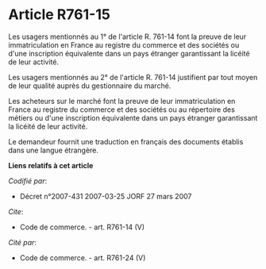 # Article R761-15

Les usagers mentionnés au 1° de l'article R. 761-14 font la preuve de leur immatriculation en France au registre du commerce
et des sociétés ou d'une inscription équivalente dans un pays étranger garantissant la licéité de leur activité.

Les usagers mentionnés au 2° de l'article R. 761-14 justifient par tout moyen de leur qualité auprès du gestionnaire du
marché.

Les acheteurs sur le marché font la preuve de leur immatriculation en France au registre du commerce et des sociétés ou au
répertoire des métiers ou d'une inscription équivalente dans un pays étranger garantissant la licéité de leur activité.

Le demandeur fournit une traduction en français des documents établis dans une langue étrangère.

**Liens relatifs à cet article**

_Codifié par_:

  - Décret n°2007-431 2007-03-25 JORF 27 mars 2007

_Cite_:

  - Code de commerce. - art. R761-14 (V)

_Cité par_:

  - Code de commerce. - art. R761-24 (V)
